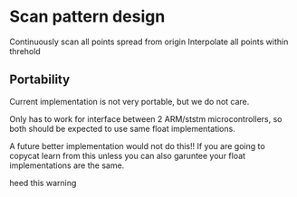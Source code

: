 # Scan pattern design

Continuously scan all points spread from origin
Interpolate all points within threhold

## Portability

Current implementation is not very portable, but we do not care.

Only has to work for interface between 2 ARM/ststm microcontrollers, so both should be expected to use same float implementations.

A future better implementation would not do this!! If you are going to copycat learn from this unless you can also garuntee your float implementations are the same.

heed this warning
